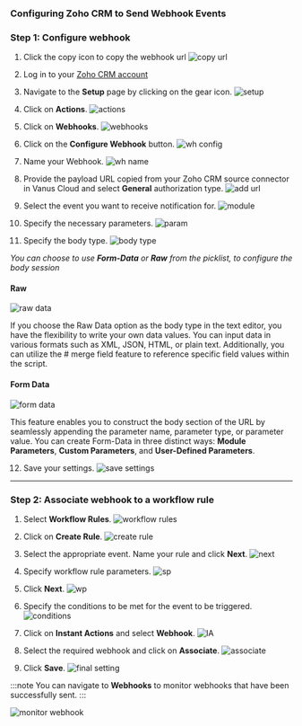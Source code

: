 ### Configuring Zoho CRM to Send Webhook Events 

### Step 1: Configure webhook

1. Click the copy icon to copy the webhook url
![copy url](images/copy-webhook.png)

2. Log in to your [Zoho CRM account](https://crm.zoho.com/crm/org813836165/tab/Home/begin)

3. Navigate to the **Setup** page by clicking on the gear icon.
![setup](images/settings.png)

4. Click on **Actions**.
![actions](images/actions.png)

5. Click on **Webhooks**.
![webhooks](images/webhooks.png)

6. Click on the **Configure Webhook** button.
![wh config](images/configure-webhook.png)

7. Name your Webhook.
![wh name](images/name-webhook.png)

8. Provide the payload URL copied from your Zoho CRM source connector in Vanus Cloud and select **General** authorization type.
![add url](images/add-url.png)

9. Select the event you want to receive notification for.
![module](images/choose-module.png)

10. Specify the necessary parameters.
![param](images/add-parameter.png)

11. Specify the body type.
![body type](images/body-type.png)

*You can choose to use **Form-Data** or **Raw** from the picklist, to configure the body session*

#### Raw

![raw data](images/raw-data-option.png)

If you choose the Raw Data option as the body type in the text editor, you have the flexibility to write your own data values. You can input data in various formats such as XML, JSON, HTML, or plain text. Additionally, you can utilize the # merge field feature to reference specific field values within the script.

#### Form Data

![form data](images/form-data-option.png)

This feature enables you to construct the body section of the URL by seamlessly appending the parameter name, parameter type, or parameter value. You can create Form-Data in three distinct ways: **Module Parameters**, **Custom Parameters**, and **User-Defined Parameters**.

12. Save your settings.
![save settings](images/save-settings.png)

---

### Step 2: Associate webhook to a workflow rule

1. Select **Workflow Rules**.
![workflow rules](images/workflow-rules-1.png)

2. Click on **Create Rule**.
![create rule](images/create-rule.png)

3. Select the appropriate event. Name your rule and click **Next**.
![next](images/create-rule-1.png)

4. Specify workflow rule parameters.
![sp](images/workflow-rule-parameter.png)

5. Click **Next**.
![wp](images/set-workflow-param.png)

6. Specify the conditions to be met for the event to be triggered.
![conditions](images/complete-workflow-setup.png)

7. Click on **Instant Actions** and select **Webhook**.
![IA](images/select-webhook.png)

8. Select the required webhook and click on **Associate**.
![associate](images/select-webhook-url.png)

9. Click **Save**.
![final setting](images/save-final-settings.png)

:::note
You can navigate to **Webhooks** to monitor webhooks that have been successfully sent.
:::

![monitor webhook](images/monitor-sent-webhook.png)

